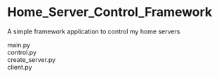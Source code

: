 # Home_Server_Control_Framework
A simple framework application to control my home servers

main.py\
control.py\
create_server.py\
client.py
